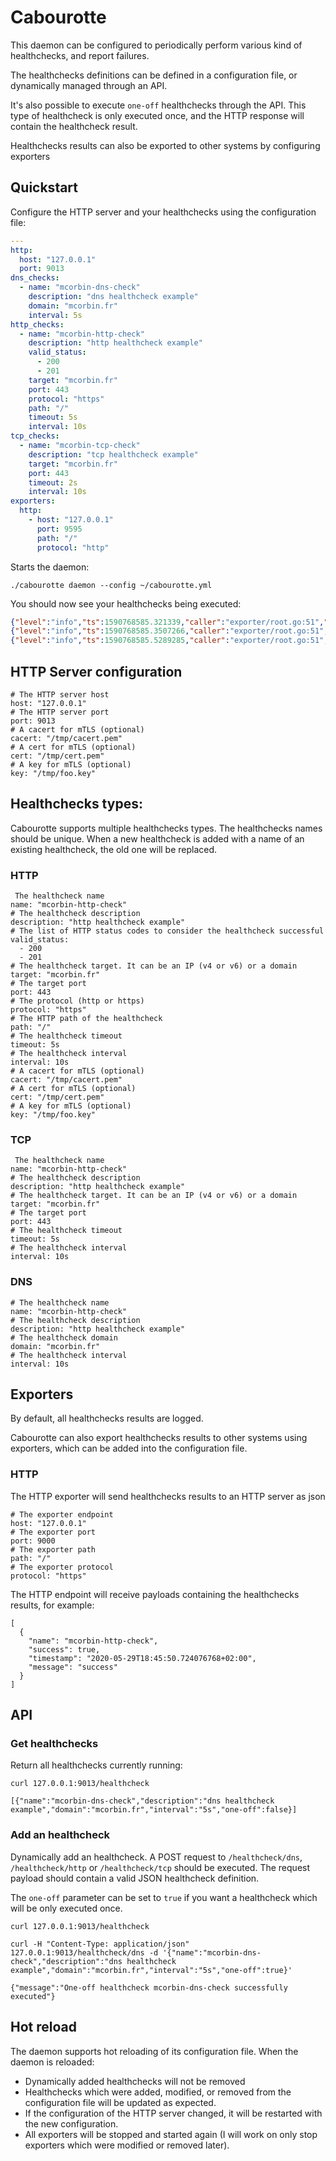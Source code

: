 # Cabourotte

This daemon can be configured to periodically perform various kind of healthchecks, and report failures.

The healthchecks definitions can be defined in a configuration file, or dynamically managed through an API.

It's also possible to execute `one-off` healthchecks through the API. This type of healthcheck is only executed once, and the HTTP response will contain the healthcheck result.

Healthchecks results can also be exported to other systems by configuring exporters

## Quickstart

Configure the HTTP server and your healthchecks using the configuration file:

```yaml
---
http:
  host: "127.0.0.1"
  port: 9013
dns_checks:
  - name: "mcorbin-dns-check"
    description: "dns healthcheck example"
    domain: "mcorbin.fr"
    interval: 5s
http_checks:
  - name: "mcorbin-http-check"
    description: "http healthcheck example"
    valid_status:
      - 200
      - 201
    target: "mcorbin.fr"
    port: 443
    protocol: "https"
    path: "/"
    timeout: 5s
    interval: 10s
tcp_checks:
  - name: "mcorbin-tcp-check"
    description: "tcp healthcheck example"
    target: "mcorbin.fr"
    port: 443
    timeout: 2s
    interval: 10s
exporters:
  http:
    - host: "127.0.0.1"
      port: 9595
      path: "/"
      protocol: "http"
```

Starts the daemon:

```shell
./cabourotte daemon --config ~/cabourotte.yml
```

You should now see your healthchecks being executed:

```json
{"level":"info","ts":1590768585.321339,"caller":"exporter/root.go:51","msg":"Healthcheck successful","name":"mcorbin-dns-check","date":"2020-05-29 18:09:45.321302373 +0200 CEST m=+10.312898322"}
{"level":"info","ts":1590768585.3507266,"caller":"exporter/root.go:51","msg":"Healthcheck successful","name":"mcorbin-tcp-check","date":"2020-05-29 18:09:45.350692848 +0200 CEST m=+10.342288814"}
{"level":"info","ts":1590768585.5289285,"caller":"exporter/root.go:51","msg":"Healthcheck successful","name":"mcorbin-http-check","date":"2020-05-29 18:09:45.528896364 +0200 CEST m=+10.520492364"}
```

## HTTP Server configuration

```
# The HTTP server host
host: "127.0.0.1"
# The HTTP server port
port: 9013
# A cacert for mTLS (optional)
cacert: "/tmp/cacert.pem"
# A cert for mTLS (optional)
cert: "/tmp/cert.pem"
# A key for mTLS (optional)
key: "/tmp/foo.key"
```

## Healthchecks types:

Cabourotte supports multiple healthchecks types. The healthchecks names should be unique. When a new healthcheck is added with a name of an existing healthcheck, the old one will be replaced.

### HTTP

```
 The healthcheck name
name: "mcorbin-http-check"
# The healthcheck description
description: "http healthcheck example"
# The list of HTTP status codes to consider the healthcheck successful
valid_status:
  - 200
  - 201
# The healthcheck target. It can be an IP (v4 or v6) or a domain
target: "mcorbin.fr"
# The target port
port: 443
# The protocol (http or https)
protocol: "https"
# The HTTP path of the healthcheck
path: "/"
# The healthcheck timeout
timeout: 5s
# The healthcheck interval
interval: 10s
# A cacert for mTLS (optional)
cacert: "/tmp/cacert.pem"
# A cert for mTLS (optional)
cert: "/tmp/cert.pem"
# A key for mTLS (optional)
key: "/tmp/foo.key"
```

### TCP

```
 The healthcheck name
name: "mcorbin-http-check"
# The healthcheck description
description: "http healthcheck example"
# The healthcheck target. It can be an IP (v4 or v6) or a domain
target: "mcorbin.fr"
# The target port
port: 443
# The healthcheck timeout
timeout: 5s
# The healthcheck interval
interval: 10s
```

### DNS

```
# The healthcheck name
name: "mcorbin-http-check"
# The healthcheck description
description: "http healthcheck example"
# The healthcheck domain
domain: "mcorbin.fr"
# The healthcheck interval
interval: 10s
```

## Exporters

By default, all healthchecks results are logged.

Cabourotte can also export healthchecks results to other systems using exporters, which can be added into the configuration file.

### HTTP

The HTTP exporter will send healthchecks results to an HTTP server as json

```
# The exporter endpoint
host: "127.0.0.1"
# The exporter port
port: 9000
# The exporter path
path: "/"
# The exporter protocol
protocol: "https"
```

The HTTP endpoint will receive payloads containing the healthchecks results, for example:

```
[
  {
    "name": "mcorbin-http-check",
    "success": true,
    "timestamp": "2020-05-29T18:45:50.724076768+02:00",
    "message": "success"
  }
]
```

## API

### Get healthchecks

Return all healthchecks currently running:

```
curl 127.0.0.1:9013/healthcheck

[{"name":"mcorbin-dns-check","description":"dns healthcheck example","domain":"mcorbin.fr","interval":"5s","one-off":false}]
```

### Add an healthcheck

Dynamically add an healthcheck. A POST request to `/healthcheck/dns`, `/healthcheck/http` or `/healthcheck/tcp` should be executed. The request payload should contain a valid JSON healthcheck definition.

The `one-off` parameter can be set to `true` if you want a healthcheck which will be only executed once.

```
curl 127.0.0.1:9013/healthcheck

curl -H "Content-Type: application/json" 127.0.0.1:9013/healthcheck/dns -d '{"name":"mcorbin-dns-check","description":"dns healthcheck example","domain":"mcorbin.fr","interval":"5s","one-off":true}'

{"message":"One-off healthcheck mcorbin-dns-check successfully executed"}

```

## Hot reload

The daemon supports hot reloading of its configuration file. When the daemon is reloaded:

- Dynamically added healthchecks will not be removed
- Healthchecks which were added, modified, or removed from the configuration file will be updated as expected.
- If the configuration of the HTTP server changed, it will be restarted with the new configuration.
- All exporters will be stopped and started again (I will work on only stop exporters which were modified or removed later).
